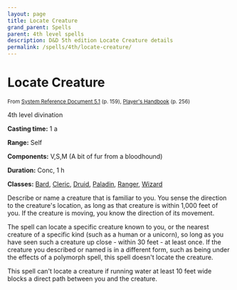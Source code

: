 ```yaml
---
layout: page
title: Locate Creature
grand_parent: Spells
parent: 4th level spells 
description: D&D 5th edition Locate Creature details
permalink: /spells/4th/locate-creature/
---
```


# Locate Creature

<small>From <a target="_blank" href="https://media.wizards.com/2016/downloads/DND/SRD-OGL_V5.1.pdf">System Reference Document 5.1</a> (p. 159), <a target="_blank" href="https://dnd.wizards.com/products/tabletop-games/rpg-products/rpg_playershandbook">Player's Handbook</a> (p. 256)</small>


4th level divination

**Casting time:** 1 a

**Range:** Self

**Components:** V,S,M (A bit of fur from a bloodhound)

**Duration:** Conc, 1 h

**Classes:** [Bard](/classes/bard/), [Cleric](/classes/cleric/), [Druid](/classes/druid/), [Paladin](/classes/paladin/), [Ranger](/classes/ranger/), [Wizard](/classes/wizard/)

Describe or name a creature that is familiar to you. You sense the direction to the creature's location, as long as that creature is within 1,000 feet of you. If the creature is moving, you know the direction of its movement.

   The spell can locate a specific creature known to you, or the nearest creature of a specific kind (such as a human or a unicorn), so long as you have seen such a creature up close - within 30 feet - at least once. If the creature you described or named is in a different form, such as being under the effects of a polymorph spell, this spell doesn't locate the creature.

   This spell can't locate a creature if running water at least 10 feet wide blocks a direct path between you and the creature.